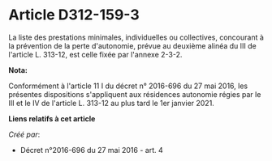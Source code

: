 # Article D312-159-3

La liste des prestations minimales, individuelles ou collectives, concourant à la prévention de la perte d'autonomie, prévue
au deuxième alinéa du III de l'article L. 313-12, est celle fixée par l'annexe 2-3-2.

**Nota:**

Conformément à l'article 11 I du décret n° 2016-696 du 27 mai 2016, les présentes dispositions s'appliquent aux résidences
autonomie régies par le III et le IV de l'article L. 313-12 au plus tard le 1er janvier 2021.

**Liens relatifs à cet article**

_Créé par_:

  - Décret n°2016-696 du 27 mai 2016 - art. 4
